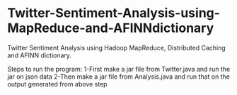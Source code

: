 # Twitter-Sentiment-Analysis-using-MapReduce-and-AFINNdictionary
Twitter Sentiment Analysis using Hadoop MapReduce, Distributed Caching and AFINN dictionary.

Steps to run the program:
1-First make a jar file from Twitter.java and run the jar on json data
2-Then make a jar file from Analysis.java and run that on the output generated from above step
